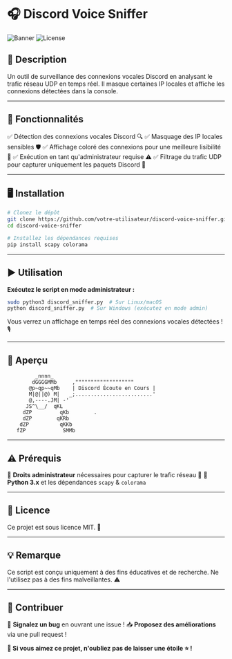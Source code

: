 # 🎧 Discord Voice Sniffer

![Banner](https://img.shields.io/badge/Language-Python-blue?style=flat-square&logo=python) ![License](https://img.shields.io/badge/License-MIT-green?style=flat-square)

## 🚀 Description
Un outil de surveillance des connexions vocales Discord en analysant le trafic réseau UDP en temps réel. Il masque certaines IP locales et affiche les connexions détectées dans la console.

---

## 📜 Fonctionnalités
✅ Détection des connexions vocales Discord 🔍
✅ Masquage des IP locales sensibles 🛡️
✅ Affichage coloré des connexions pour une meilleure lisibilité 🌈
✅ Exécution en tant qu'administrateur requise ⚠️
✅ Filtrage du trafic UDP pour capturer uniquement les paquets Discord 📡

---

## 🖥️ Installation
```bash
# Clonez le dépôt
git clone https://github.com/votre-utilisateur/discord-voice-sniffer.git
cd discord-voice-sniffer

# Installez les dépendances requises
pip install scapy colorama
```

---

## ▶️ Utilisation
**Exécutez le script en mode administrateur :**
```bash
sudo python3 discord_sniffer.py  # Sur Linux/macOS
python discord_sniffer.py  # Sur Windows (exécutez en mode admin)
```

Vous verrez un affichage en temps réel des connexions vocales détectées ! 🎙️

---

## 📸 Aperçu
```
         _nnnn_                      
        dGGGGMMb     ,"""""""""""""""""""
       @p~qp~~qMb    | Discord Écoute en Cours |
       M|@||@) M|   _;.........................'
       @,----.JM| -'
      JS^\__/  qKL          
     dZP         qKb        .
     dZP        qKRb
    dZP          qKKb
   fZP            SMMb
```

---

## ⚠️ Prérequis
🔹 **Droits administrateur** nécessaires pour capturer le trafic réseau 📡
🔹 **Python 3.x** et les dépendances `scapy` & `colorama`

---

## 📝 Licence
Ce projet est sous licence MIT. 📜

---

## 💡 Remarque
Ce script est conçu uniquement à des fins éducatives et de recherche. Ne l'utilisez pas à des fins malveillantes. ⚠️

---

## 🤝 Contribuer
🐛 **Signalez un bug** en ouvrant une issue !
📥 **Proposez des améliorations** via une pull request !

**🌟 Si vous aimez ce projet, n'oubliez pas de laisser une étoile ⭐ !**

